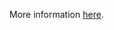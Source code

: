 More information [here](https://docs.paloaltonetworks.com/content/techdocs/en_US/prisma/prisma-cloud/prisma-cloud-code-security-policy-reference/azure-policies/azure-general-policies/ensure-that-azure-defender-is-set-to-on-for-sql-servers-on-machines.html).
